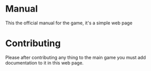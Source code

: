 # Manual
This the official manual for the game, it's a simple web page

# Contributing
Please after contributing any thing to the main game you must add documentation to it in this web page.